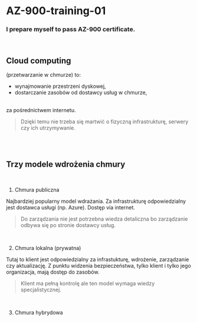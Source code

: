 # AZ-900-training-01
### I prepare myself to pass AZ-900 certificate.

<br>

## Cloud computing <br>
(przetwarzanie w chmurze) to:
* wynajmowanie przestrzeni dyskowej,
* dostarczanie zasobów od dostawcy usług w chmurze,
<br>
za pośrednictwem internetu.<br>

> Dzięki temu nie trzeba się martwić o fizyczną infrastrukturę, serwery czy ich utrzymywanie.

<br>
<br>


## Trzy modele wdrożenia chmury

<br>


1. Chmura publiczna<br>

Najbardziej popularny model wdrażania. Za infrastrukturę odpowiedzialny jest dostawca usługi (np. Azure). Dostęp via internet.<br>

>Do zarządzania nie jest potrzebna wiedza detaliczna bo zarządzanie odbywa się po stronie dostawcy usług.<br>

<br>


2. Chmura lokalna (prywatna)<br>

Tutaj to klient jest odpowiedzialny za infrastukturę, wdrożenie, zarządzanie czy aktualizację. Z punktu widzenia bezpieczeństwa, tylko klient i tylko jego organizacja, mają dostęp do zasobów.<br>

>Klient ma pełną kontrolę ale ten model wymaga wiedzy specjalistycznej.<br>

<br>


3. Chmura hybrydowa<br>

